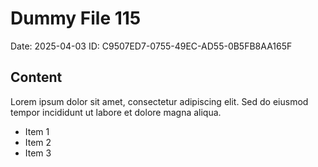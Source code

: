 # Dummy File 115

Date: 2025-04-03
ID: C9507ED7-0755-49EC-AD55-0B5FB8AA165F

## Content

Lorem ipsum dolor sit amet, consectetur adipiscing elit.
Sed do eiusmod tempor incididunt ut labore et dolore magna aliqua.

* Item 1
* Item 2
* Item 3

